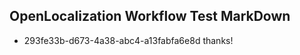 ## OpenLocalization Workflow Test MarkDown
* 293fe33b-d673-4a38-abc4-a13fabfa6e8d 
thanks!<!--HONumber=Mar16_HO2-->
